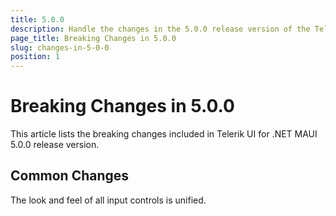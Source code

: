 ```yaml
---
title: 5.0.0
description: Handle the changes in the 5.0.0 release version of the Telerik UI for .NET MAUI components.
page_title: Breaking Changes in 5.0.0
slug: changes-in-5-0-0
position: 1
---
```


# Breaking Changes in 5.0.0

This article lists the breaking changes included in Telerik UI for .NET MAUI 5.0.0 release version.

## Common Changes

The look and feel of all input controls is unified.